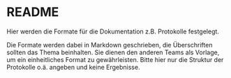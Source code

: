 # README

Hier werden die Formate für die Dokumentation z.B. Protokolle festgelegt.

Die Formate werden dabei in Markdown geschrieben, die Überschriften sollten das Thema beinhalten. Sie dienen den anderen Teams als Vorlage, um ein einheitliches Format zu gewährleisten. Bitte hier nur die Struktur der Protokolle o.ä. angeben und keine Ergebnisse.


